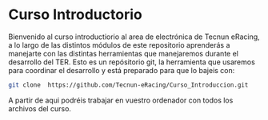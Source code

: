 # Curso Introductorio

Bienvenido al curso introductiorio al area de electrónica de Tecnun eRacing,
a lo largo de las distintos módulos de este repositorio aprenderás a manejarte con
las distintas herramientas que manejaremos durante el desarrollo del TER. Esto es un repósitorio git, la herramienta que usaremos para coordinar el desarrollo y está preparado para que lo bajeis con:

```sh
git clone  https://github.com/Tecnun-eRacing/Curso_Introduccion.git
```

A partir de aqui podréis trabajar en vuestro ordenador con todos los archivos del curso.
